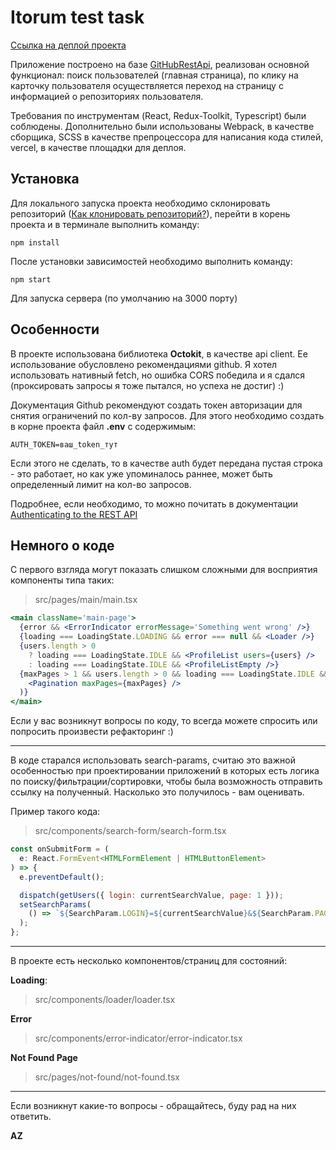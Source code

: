 # Itorum test task

[Ссылка на деплой проекта](https://itorum-test-task.vercel.app/)

Приложение построено на базе [GitHubRestApi](https://docs.github.com/en/rest?apiVersion=2022-11-28), реализован основной функционал: поиск пользователей (главная страница), по клику на карточку пользователя осуществляется переход на страницу с информацией о репозиториях пользователя.

Требования по инструментам (React, Redux-Toolkit, Typescript) были соблюдены. Дополнительно были использованы Webpack, в качестве сборщика, SCSS в качестве препроцессора для написания кода стилей, vercel, в качестве площадки для деплоя.

## Установка

Для локального запуска проекта необходимо склонировать репозиторий ([Как клонировать репозиторий?](https://docs.github.com/ru/repositories/creating-and-managing-repositories/cloning-a-repository)), перейти в корень проекта и в терминале выполнить команду:

```
npm install
```

После установки зависимостей необходимо выполнить команду:

```
npm start
```

Для запуска сервера (по умолчанию на 3000 порту)

## Особенности

В проекте использована библиотека **Octokit**, в качестве api client. Ее использование обусловлено рекомендациями github. Я хотел использовать нативный fetch, но ошибка CORS победила и я сдался (проксировать запросы я тоже пытался, но успеха не достиг) :)

Документация Github рекомендуют создать токен авторизации для снятия ограничений по кол-ву запросов. Для этого необходимо создать в корне проекта файл **.env** с содержимым:

```
AUTH_TOKEN=ваш_token_тут
```

Если этого не сделать, то в качестве auth будет передана пустая строка - это работает, но как уже упоминалось раннее, может быть определенный лимит на кол-во запросов.

Подробнее, если необходимо, то можно почитать в документации [Authenticating to the REST API](https://docs.github.com/en/rest/authentication/authenticating-to-the-rest-api?apiVersion=2022-11-28)

## Немного о коде

С первого взгляда могут показать слишком сложными для восприятия компоненты типа таких:

> src/pages/main/main.tsx

```jsx
<main className='main-page'>
  {error && <ErrorIndicator errorMessage='Something went wrong' />}
  {loading === LoadingState.LOADING && error === null && <Loader />}
  {users.length > 0
    ? loading === LoadingState.IDLE && <ProfileList users={users} />
    : loading === LoadingState.IDLE && <ProfileListEmpty />}
  {maxPages > 1 && users.length > 0 && loading === LoadingState.IDLE && (
    <Pagination maxPages={maxPages} />
  )}
</main>
```

Если у вас возникнут вопросы по коду, то всегда можете спросить или попросить произвести рефакторинг :)

---

В коде старался использовать search-params, считаю это важной особенностью при проектировании приложений в которых есть логика по поиску/фильтрации/сортировки, чтобы была возможность отправить ссылку на полученный. Насколько это получилось - вам оценивать.

Пример такого кода:

> src/components/search-form/search-form.tsx

```jsx
const onSubmitForm = (
  e: React.FormEvent<HTMLFormElement | HTMLButtonElement>
) => {
  e.preventDefault();

  dispatch(getUsers({ login: currentSearchValue, page: 1 }));
  setSearchParams(
    () => `${SearchParam.LOGIN}=${currentSearchValue}&${SearchParam.PAGE}=1`
  );
};
```

---

В проекте есть несколько компонентов/страниц для состояний:

**Loading**:

> src/components/loader/loader.tsx

**Error**

> src/components/error-indicator/error-indicator.tsx

**Not Found Page**

> src/pages/not-found/not-found.tsx

---

Если возникнут какие-то вопросы - обращайтесь, буду рад на них ответить.

**AZ**
